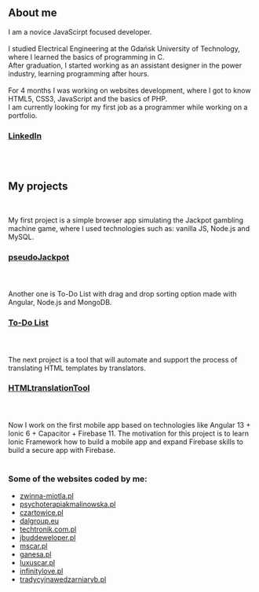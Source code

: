 ## About me
I am a novice JavaScirpt focused developer. <br /> <br />
I studied Electrical Engineering at the Gdańsk University of Technology, where I learned the basics of programming in C. <br />
After graduation, I started working as an assistant designer in the power industry, learning programming after hours. <br /> <br />
For 4 months I was working on websites development, where I got to know HTML5, CSS3, JavaScript and the basics of PHP. <br />
I am currently looking for my first job as a programmer while working on a portfolio.

### [LinkedIn](https://www.linkedin.com/in/paweł-Małek)
<br /> <br />

## My projects
<br />

My first project is a simple browser app simulating the Jackpot gambling machine game, where I used technologies such as: vanilla JS, Node.js and MySQL.
### [pseudoJackpot](http://drawit.click/) <br /> <br /> <br />

Another one is To-Do List with drag and drop sorting option made with Angular, Node.js and MongoDB. 
### [To-Do List](http://drawit.click:443/) <br /> <br /> <br />

The next project is a tool that will automate and support the process of translating HTML templates by translators.
### [HTMLtranslationTool](http://drawit.click:8080/) <br /> <br /> <br />

Now I work on the first mobile app based on technologies like Angular 13 + Ionic 6 + Capacitor + Firebase 11. The motivation for this project is to learn Ionic Framework how to build a mobile app and expand Firebase skills to build a secure app with Firebase.<br /> <br />


### Some of the websites coded by me: 
* [zwinna-miotla.pl](https://zwinna-miotla.pl/)
* [psychoterapiakmalinowska.pl](https://psychoterapiakmalinowska.pl/)
* [czartowice.pl](http://czartowice.pl/)
* [dalgroup.eu](http://dalgroup.eu/)
* [techtronik.com.pl](https://techtronik.com.pl/)
* [jbuddeweloper.pl](https://jbuddeweloper.pl/)
* [mscar.pl](https://mscar.pl/)
* [ganesa.pl](https://ganesa.pl/)
* [luxuscar.pl](https://luxuscar.pl/)
* [infinitylove.pl](https://infinitylove.evada.pl/)
* [tradycyjnawedzarniaryb.pl](https://tradycyjnawedzarniaryb.pl/)

